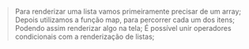 > Para renderizar uma lista vamos primeiramente precisar de um array;
> Depois utilizamos a função map, para percorrer cada um dos itens;
> Podendo assim renderizar algo na tela;
> É possível unir operadores condicionais com a renderização de listas;
